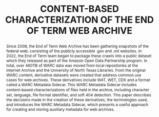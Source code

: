 ---
abstract: Since 2008, the End of Term Web Archive has been gathering snapshots of
  the federal web, consisting of the publicly accessible .gov and .mil websites. In
  2022, the End of Term team began to package these crawls into a public dataset which
  they released as part of the Amazon Open Data Partnership program. In total, over
  460TB of WARC data was moved from local repositories at the Internet Archive and
  the University of North Texas Libraries. From the original WARC content, derivative
  datasets were created that address common use cases for web archives. These derivatives
  include WAT, WET, CDX and a format called a WARC Metadata Sidecar. This WARC Metadata
  Sidecar includes content-based characterizations of ﬁles held in the archive, including
  character set, language, ﬁle format identiﬁer, and soft 404 detection. This paper
  describes the decisions made in the creation of these derivatives, the technologies
  used, and introduces the WARC Metadata Sidecar, which presents a useful approach
  for creating and storing auxiliary metadata for web archives.
creators:
- Phillips, Mark E.
- Phillips, Kristy K.
- Alam, Sawood
date: null
document_url: https://www.ideals.illinois.edu/items/128295/bitstreams/428955/data.pdf
grand_parent: iPRES
institutions: []
keywords:
- web archives
- end of term web archive
- warc metadata sidecar
landing_page_url: https://hdl.handle.net/2142/121091
language: eng
layout: publication
license: CC-BY 4.0 International
notes_url: null
parent: iPRES 2023
presentation_url: null
publication_type: paper
size: null
source_name: iPRES
title: CONTENT-BASED CHARACTERIZATION OF THE END OF TERM WEB ARCHIVE
year: 2023
---